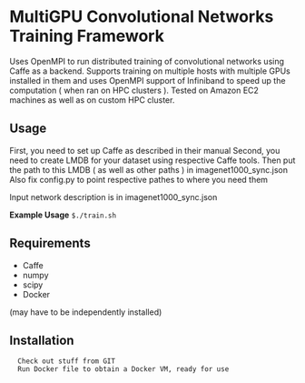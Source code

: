 MultiGPU Convolutional Networks Training Framework
===============================

Uses OpenMPI to run distributed training of convolutional networks using Caffe as a backend.
Supports training on multiple hosts with multiple GPUs installed in them and uses OpenMPI support of Infiniband to speed up the computation ( when ran on HPC clusters ).
Tested on Amazon EC2 machines as well as on custom HPC cluster.



Usage
-----

First, you need to set up Caffe as described in their manual
Second, you need to create LMDB for your dataset using respective Caffe tools.
Then put the path to this LMDB ( as well as other paths ) in imagenet1000_sync.json
Also fix config.py to point respective pathes to where you need them

Input network description is in imagenet1000_sync.json

**Example Usage**
    ``$./train.sh``


Requirements
------------
* Caffe
* numpy
* scipy
* Docker

(may have to be independently installed) 


Installation
------------

```
  Check out stuff from GIT 
  Run Docker file to obtain a Docker VM, ready for use 

```
